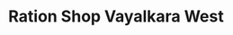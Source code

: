---
title: "Ration Shop Vayalkara West"
url: /kunnukara/ration-shop-vayalkara-west/
shop: Lebensmittel
---